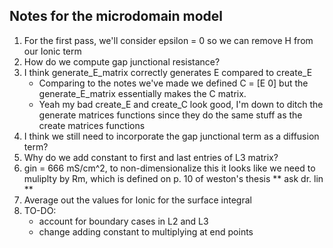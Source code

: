 Notes for the microdomain model
---

1. For the first pass, we'll consider epsilon = 0 so we can remove H from our Ionic term
2. How do we compute gap junctional resistance?
3. I think generate_E_matrix correctly generates E compared to create_E
    - Comparing to the notes we've made we defined C = [E 0] but the generate_E_matrix essentially makes the C matrix.
    - Yeah my bad create_E and create_C look good, I'm down to ditch the generate matrices functions since they
   do the same stuff as the create matrices functions
4. I think we still need to incorporate the gap junctional term as a diffusion term?
5. Why do we add constant to first and last entries of L3 matrix?
6. gin = 666 mS/cm^2, to non-dimensionalize this it looks like we need to muliplty by Rm, which is defined on p. 10 of weston's thesis ** ask dr. lin **
7. Average out the values for Ionic for the surface integral
8. TO-DO: 
      - account for boundary cases in L2 and L3
      - change adding constant to multiplying at end points

